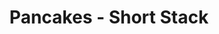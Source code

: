 ---
title: "Pancakes - Short Stack"
price: "$5.00"
category: "Breakfast"
img: ""
desc: "Short stack of pancakse for a fuller breakfast"
---